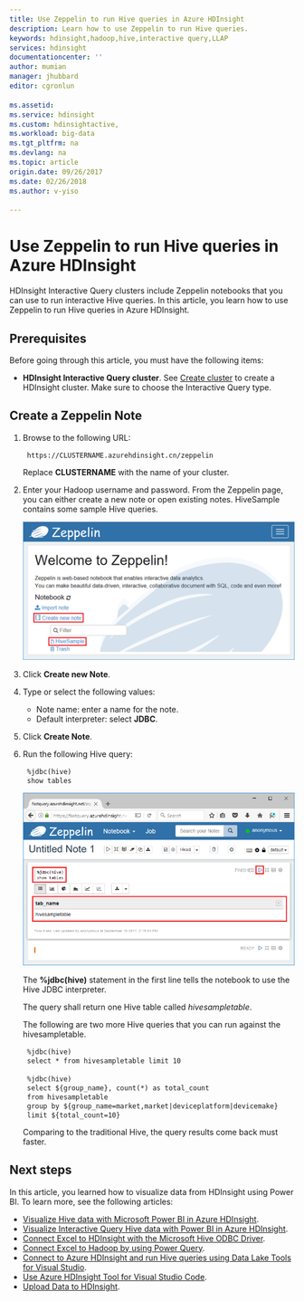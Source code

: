 ```yaml
---
title: Use Zeppelin to run Hive queries in Azure HDInsight
description: Learn how to use Zeppelin to run Hive queries.
keywords: hdinsight,hadoop,hive,interactive query,LLAP 
services: hdinsight
documentationcenter: ''
author: mumian
manager: jhubbard
editor: cgronlun

ms.assetid: 
ms.service: hdinsight
ms.custom: hdinsightactive,
ms.workload: big-data
ms.tgt_pltfrm: na
ms.devlang: na
ms.topic: article
origin.date: 09/26/2017
ms.date: 02/26/2018
ms.author: v-yiso

---
```

# Use Zeppelin to run Hive queries in Azure HDInsight 

HDInsight Interactive Query clusters include Zeppelin notebooks that you can use to run interactive Hive queries. In this article, you learn how to use Zeppelin to run Hive queries in Azure HDInsight. 

## Prerequisites
Before going through this article, you must have the following items:

* **HDInsight Interactive Query cluster**. See [Create cluster](hadoop/apache-hadoop-linux-tutorial-get-started.md#create-cluster) to create a HDInsight cluster.  Make sure to choose the Interactive Query type. 

## Create a Zeppelin Note

1. Browse to the following URL:

        https://CLUSTERNAME.azurehdinsight.cn/zeppelin
    Replace **CLUSTERNAME** with the name of your cluster.

2. Enter your Hadoop username and password. From the Zeppelin page, you can either create a new note or open existing notes. HiveSample contains some sample Hive queries.  

    ![HDInsight Interactive Query zeppelin](./media/hdinsight-connect-hive-zeppelin/hdinsight-hive-zeppelin.png)
3. Click **Create new Note**.
4. Type or select the following values:

    - Note name: enter a name for the note.
    - Default interpreter: select **JDBC**.

5. Click **Create Note**.
6. Run the following Hive query:

        %jdbc(hive)
        show tables

    ![HDInsight Interactive Query zeppelin runs query](./media/hdinsight-connect-hive-zeppelin/hdinsight-hive-zeppelin-query.png)

    The **%jdbc(hive)** statement in the first line tells the notebook to use the Hive JDBC interpreter.

    The query shall return one Hive table called *hivesampletable*.

    The following are two more Hive queries that you can run against the hivesampletable. 

        %jdbc(hive)
        select * from hivesampletable limit 10

        %jdbc(hive)
        select ${group_name}, count(*) as total_count
        from hivesampletable
        group by ${group_name=market,market|deviceplatform|devicemake}
        limit ${total_count=10}

    Comparing to the traditional Hive, the query results come back must faster.


## Next steps
In this article, you learned how to visualize data from HDInsight using Power BI.  To learn more, see the following articles:

* [Visualize Hive data with Microsoft Power BI in Azure HDInsight](hadoop/apache-hadoop-connect-hive-power-bi.md).
* [Visualize Interactive Query Hive data with Power BI in Azure HDInsight](./interactive-query/apache-hadoop-connect-hive-power-bi-directquery.md).
* [Connect Excel to HDInsight with the Microsoft Hive ODBC Driver](hadoop/apache-hadoop-connect-excel-hive-odbc-driver.md).
* [Connect Excel to Hadoop by using Power Query](hadoop/apache-hadoop-connect-excel-power-query.md).
* [Connect to Azure HDInsight and run Hive queries using Data Lake Tools for Visual Studio](hadoop/apache-hadoop-visual-studio-tools-get-started.md).
* [Use Azure HDInsight Tool for Visual Studio Code](hdinsight-for-vscode.md).
* [Upload Data to HDInsight](./hdinsight-upload-data.md).
